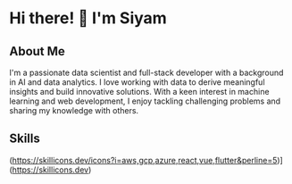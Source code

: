 # Hi there! 👋 I'm Siyam

## About Me
I'm a passionate data scientist and full-stack developer with a background in AI and data analytics. I love working with data to derive meaningful insights and build innovative solutions. With a keen interest in machine learning and web development, I enjoy tackling challenging problems and sharing my knowledge with others.

## Skills
(https://skillicons.dev/icons?i=aws,gcp,azure,react,vue,flutter&perline=5)](https://skillicons.dev)

